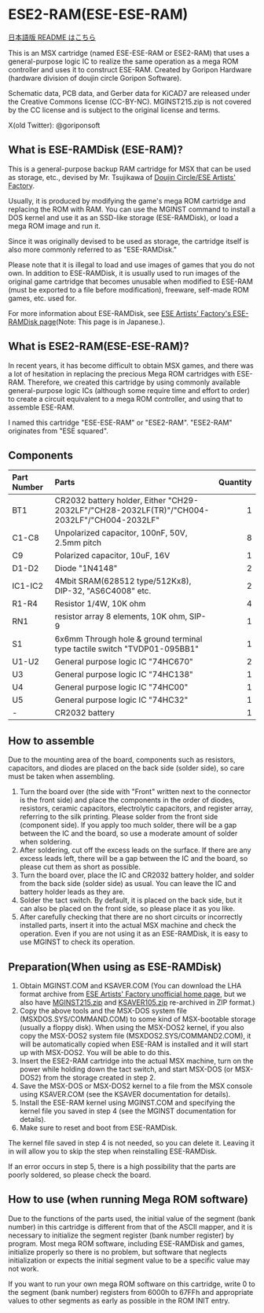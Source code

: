 # ESE2-RAM(ESE-ESE-RAM)

[日本語版 README はこちら](https://github.com/goriponsoft/ESE2RAM-Cartridge-74670/blob/main/README.md)

This is an MSX cartridge (named ESE-ESE-RAM or ESE2-RAM) that uses a general-purpose logic IC to realize the same operation as a mega ROM controller and uses it to construct ESE-RAM.
Created by Goripon Hardware (hardware division of doujin circle Goripon Software).

Schematic data, PCB data, and Gerber data for KiCAD7 are released under the Creative Commons license (CC-BY-NC).
MGINST215.zip is not covered by the CC license and is subject to the original license and terms.

X(old Twitter): @goriponsoft

## What is ESE-RAMDisk (ESE-RAM)?

This is a general-purpose backup RAM cartridge for MSX that can be used as storage, etc., devised by Mr. Tsujikawa of [Doujin Circle/ESE Artists' Factory](http://www.hat.hi-ho.ne.jp/tujikawa/ese/).

Usually, it is produced by modifying the game's mega ROM cartridge and replacing the ROM with RAM. You can use the MGINST command to install a DOS kernel and use it as an SSD-like storage (ESE-RAMDisk), or load a mega ROM image and run it.

Since it was originally devised to be used as storage, the cartridge itself is also more commonly referred to as "ESE-RAMDisk."

Please note that it is illegal to load and use images of games that you do not own. In addition to ESE-RAMDisk, it is usually used to run images of the original game cartridge that becomes unusable when modified to ESE-RAM (must be exported to a file before modification), freeware, self-made ROM games, etc. used for.

For more information about ESE-RAMDisk, see [ESE Artists' Factory's ESE-RAMDisk page](http://www.hat.hi-ho.ne.jp/tujikawa/ese/eseram.html)(Note: This page is in Japanese.).

## What is ESE2-RAM(ESE-ESE-RAM)?

In recent years, it has become difficult to obtain MSX games, and there was a lot of hesitation in replacing the precious Mega ROM cartridges with ESE-RAM. Therefore, we created this cartridge by using commonly available general-purpose logic ICs (although some require time and effort to order) to create a circuit equivalent to a mega ROM controller, and using that to assemble ESE-RAM.

I named this cartridge "ESE-ESE-RAM" or "ESE2-RAM". "ESE2-RAM" originates from "ESE squared".

## Components
|Part Number|Parts|Quantity|
|:--|:--|--:|
|BT1|CR2032 battery holder, Either "CH29-2032LF"/"CH28-2032LF(TR)"/"CH004-2032LF"/"CH004-2032LF"|1|
|C1-C8|Unpolarized capacitor, 100nF, 50V, 2.5mm pitch|8|
|C9|Polarized capacitor, 10uF, 16V|1|
|D1-D2|Diode "1N4148"|2|
|IC1-IC2|4Mbit SRAM(628512 type/512Kx8), DIP-32, "AS6C4008" etc.|2|
|R1-R4|Resistor 1/4W, 10K ohm|4|
|RN1|resistor array 8 elements, 10K ohm, SIP-9|1|
|S1|6x6mm Through hole & ground terminal type tactile switch "TVDP01-095BB1"|1|
|U1-U2|General purpose logic IC "74HC670"|2|
|U3|General purpose logic IC "74HC138"|1|
|U4|General purpose logic IC "74HC00"|1|
|U5|General purpose logic IC "74HC32"|1|
|-|CR2032 battery|1|

## How to assemble
Due to the mounting area of the board, components such as resistors, capacitors, and diodes are placed on the back side (solder side), so care must be taken when assembling.

1. Turn the board over (the side with "Front" written next to the connector is the front side) and place the components in the order of diodes, resistors, ceramic capacitors, electrolytic capacitors, and register array, referring to the silk printing. Please solder from the front side (component side). If you apply too much solder, there will be a gap between the IC and the board, so use a moderate amount of solder when soldering.
2. After soldering, cut off the excess leads on the surface. If there are any excess leads left, there will be a gap between the IC and the board, so please cut them as short as possible.
3. Turn the board over, place the IC and CR2032 battery holder, and solder from the back side (solder side) as usual. You can leave the IC and battery holder leads as they are.
4. Solder the tact switch. By default, it is placed on the back side, but it can also be placed on the front side, so please place it as you like.
5. After carefully checking that there are no short circuits or incorrectly installed parts, insert it into the actual MSX machine and check the operation. Even if you are not using it as an ESE-RAMDisk, it is easy to use MGINST to check its operation.

## Preparation(When using as ESE-RAMDisk)
1. Obtain MGINST.COM and KSAVER.COM (You can download the LHA format archive from [ESE Artists' Factory unofficial home page](http://www.big.or.jp/~saibara/msx/ese/index.html), but we also have [MGINST215.zip](https://github.com/goriponsoft/ESE2RAM-Cartridge-74670/blob/main/MGINST215.zip) and [KSAVER105.zip](https://github.com/goriponsoft/ESE2RAM-Cartridge-74670/blob/main/KSAVER105.zip) re-archived in ZIP format.)
2. Copy the above tools and the MSX-DOS system file (MSXDOS.SYS/COMMAND.COM) to some kind of MSX-bootable storage (usually a floppy disk). When using the MSX-DOS2 kernel, if you also copy the MSX-DOS2 system file (MSXDOS2.SYS/COMMAND2.COM), it will be automatically copied when ESE-RAM is installed and it will start up with MSX-DOS2. You will be able to do this.
3. Insert the ESE2-RAM cartridge into the actual MSX machine, turn on the power while holding down the tact switch, and start MSX-DOS (or MSX-DOS2) from the storage created in step 2.
4. Save the MSX-DOS or MSX-DOS2 kernel to a file from the MSX console using KSAVER.COM (see the KSAVER documentation for details).
5. Install the ESE-RAM kernel using MGINST.COM and specifying the kernel file you saved in step 4 (see the MGINST documentation for details).
6. Make sure to reset and boot from ESE-RAMDisk.

The kernel file saved in step 4 is not needed, so you can delete it. Leaving it in will allow you to skip the step when reinstalling ESE-RAMDisk.

If an error occurs in step 5, there is a high possibility that the parts are poorly soldered, so please check the board.

## How to use (when running Mega ROM software)
Due to the functions of the parts used, the initial value of the segment (bank number) in this cartridge is different from that of the ASCII mapper, and it is necessary to initialize the segment register (bank number register) by program.
Most mega ROM software, including ESE-RAMDisk and games, initialize properly so there is no problem, but software that neglects initialization or expects the initial segment value to be a specific value may not work.

If you want to run your own mega ROM software on this cartridge, write 0 to the segment (bank number) registers from 6000h to 67FFh and appropriate values to other segments as early as possible in the ROM INIT entry.